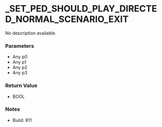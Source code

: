 # _SET_PED_SHOULD_PLAY_DIRECTED_NORMAL_SCENARIO_EXIT

No description available.

### Parameters
* Any p0
* Any p1
* Any p2
* Any p3

### Return Value
* BOOL

### Notes
* Build: 811


